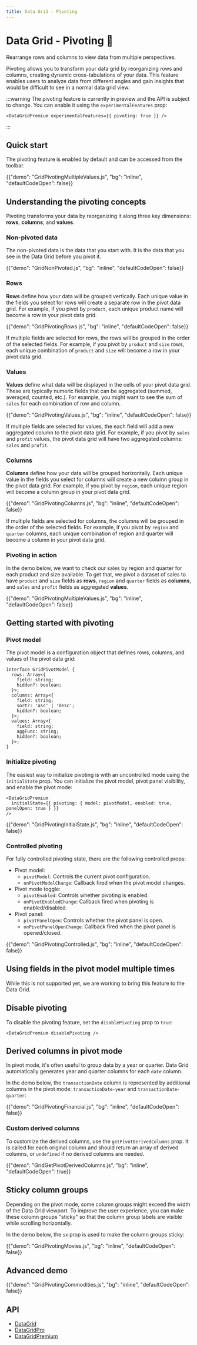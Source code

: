 ```yaml
---
title: Data Grid - Pivoting
---
```


# Data Grid - Pivoting [<span class="plan-premium"></span>](/x/introduction/licensing/#premium-plan 'Premium plan') 🧪

<p class="description">Rearrange rows and columns to view data from multiple perspectives.</p>

Pivoting allows you to transform your data grid by reorganizing rows and columns, creating dynamic cross-tabulations of your data.
This feature enables users to analyze data from different angles and gain insights that would be difficult to see in a normal data grid view.

:::warning
The pivoting feature is currently in preview and the API is subject to change.
You can enable it using the `experimentalFeatures` prop:

```tsx
<DataGridPremium experimentalFeatures={{ pivoting: true }} />
```

:::

## Quick start

The pivoting feature is enabled by default and can be accessed from the toolbar.

{{"demo": "GridPivotingMultipleValues.js", "bg": "inline", "defaultCodeOpen": false}}

## Understanding the pivoting concepts

Pivoting transforms your data by reorganizing it along three key dimensions: **rows**, **columns**, and **values**.

### Non-pivoted data

The non-pivoted data is the data that you start with.
It is the data that you see in the Data Grid before you pivot it.

{{"demo": "GridNonPivoted.js", "bg": "inline", "defaultCodeOpen": false}}

### Rows

**Rows** define how your data will be grouped vertically.
Each unique value in the fields you select for rows will create a separate row in the pivot data grid.
For example, if you pivot by `product`, each unique product name will become a row in your pivot data grid.

{{"demo": "GridPivotingRows.js", "bg": "inline", "defaultCodeOpen": false}}

If multiple fields are selected for rows, the rows will be grouped in the order of the selected fields.
For example, if you pivot by `product` and `size` rows, each unique combination of `product` and `size` will become a row in your pivot data grid.

### Values

**Values** define what data will be displayed in the cells of your pivot data grid.
These are typically numeric fields that can be aggregated (summed, averaged, counted, etc.).
For example, you might want to see the sum of `sales` for each combination of row and column.

{{"demo": "GridPivotingValues.js", "bg": "inline", "defaultCodeOpen": false}}

If multiple fields are selected for values, the each field will add a new aggregated column to the pivot data grid.
For example, if you pivot by `sales` and `profit` values, the pivot data grid will have two aggregated columns: `sales` and `profit`.

### Columns

**Columns** define how your data will be grouped horizontally.
Each unique value in the fields you select for columns will create a new column group in the pivot data grid.
For example, if you pivot by `region`, each unique region will become a column group in your pivot data grid.

{{"demo": "GridPivotingColumns.js", "bg": "inline", "defaultCodeOpen": false}}

If multiple fields are selected for columns, the columns will be grouped in the order of the selected fields.
For example, if you pivot by `region` and `quarter` columns, each unique combination of region and quarter will become a column in your pivot data grid.

### Pivoting in action

In the demo below, we want to check our sales by region and quarter for each product and size available.
To get that, we pivot a dataset of sales to have `product` and `size` fields as **rows**, `region` and `quarter` fields
as **columns**, and `sales` and `profit` fields as aggregated **values**.

{{"demo": "GridPivotingMultipleValues.js", "bg": "inline", "defaultCodeOpen": false}}

## Getting started with pivoting

### Pivot model

The pivot model is a configuration object that defines rows, columns, and values of the pivot data grid:

```tsx
interface GridPivotModel {
  rows: Array<{
    field: string;
    hidden?: boolean;
  }>;
  columns: Array<{
    field: string;
    sort?: 'asc' | 'desc';
    hidden?: boolean;
  }>;
  values: Array<{
    field: string;
    aggFunc: string;
    hidden?: boolean;
  }>;
}
```

### Initialize pivoting

The easiest way to initialize pivoting is with an uncontrolled mode using the `initialState` prop.
You can initialize the pivot model, pivot panel visibility, and enable the pivot mode:

```tsx
<DataGridPremium
  initialState={{ pivoting: { model: pivotModel, enabled: true, panelOpen: true } }}
/>
```

{{"demo": "GridPivotingInitialState.js", "bg": "inline", "defaultCodeOpen": false}}

### Controlled pivoting

For fully controlled pivoting state, there are the following controlled props:

- Pivot model:
  - `pivotModel`: Controls the current pivot configuration.
  - `onPivotModelChange`: Callback fired when the pivot model changes.
- Pivot mode toggle:
  - `pivotEnabled`: Controls whether pivoting is enabled.
  - `onPivotEnabledChange`: Callback fired when pivoting is enabled/disabled.
- Pivot panel:
  - `pivotPanelOpen`: Controls whether the pivot panel is open.
  - `onPivotPanelOpenChange`: Callback fired when the pivot panel is opened/closed.

{{"demo": "GridPivotingControlled.js", "bg": "inline", "defaultCodeOpen": false}}

## Using fields in the pivot model multiple times

While this is not supported yet, we are working to bring this feature to the Data Grid.

## Disable pivoting

To disable the pivoting feature, set the `disablePivoting` prop to `true`:

```tsx
<DataGridPremium disablePivoting />
```

## Derived columns in pivot mode

In pivot mode, it's often useful to group data by a year or quarter.
Data Grid automatically generates year and quarter columns for each `date` column.

In the demo below, the `transactionDate` column is represented by additional columns in the pivot mode: `transactionDate-year` and `transactionDate-quarter`:

{{"demo": "GridPivotingFinancial.js", "bg": "inline", "defaultCodeOpen": false}}

### Custom derived columns

To customize the derived columns, use the `getPivotDerivedColumns` prop.
It is called for each original column and should return an array of derived columns, or `undefined` if no derived columns are needed.

{{"demo": "GridGetPivotDerivedColumns.js", "bg": "inline", "defaultCodeOpen": true}}

## Sticky column groups

Depending on the pivot mode, some column groups might exceed the width of the Data Grid viewport.
To improve the user experience, you can make these column groups "sticky" so that the column group labels are visible while scrolling horizontally.

In the demo below, the `sx` prop is used to make the column groups sticky:

{{"demo": "GridPivotingMovies.js", "bg": "inline", "defaultCodeOpen": false}}

## Advanced demo

{{"demo": "GridPivotingCommodities.js", "bg": "inline", "defaultCodeOpen": false}}

## API

- [DataGrid](/x/api/data-grid/data-grid/)
- [DataGridPro](/x/api/data-grid/data-grid-pro/)
- [DataGridPremium](/x/api/data-grid/data-grid-premium/)
